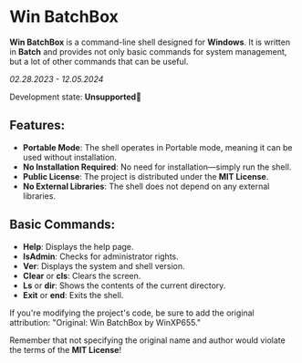 # Win BatchBox

**Win BatchBox** is a command-line shell designed for **Windows**. It is written in **Batch** and provides not only basic commands for system management, but a lot of other commands that can be useful.

*02.28.2023 - 12.05.2024*

Development state: **Unsupported**🔴

## Features:
- **Portable Mode**: The shell operates in Portable mode, meaning it can be used without installation.
- **No Installation Required**: No need for installation—simply run the shell.
- **Public License**: The project is distributed under the **MIT License**.
- **No External Libraries**: The shell does not depend on any external libraries.

## Basic Commands:
- **Help**: Displays the help page.
- **IsAdmin**: Checks for administrator rights.
- **Ver**: Displays the system and shell version.
- **Clear** or **cls**: Clears the screen.
- **Ls** or **dir**: Shows the contents of the current directory.
- **Exit** or **end**: Exits the shell.

If you're modifying the project's code, be sure to add the original attribution: "Original: Win BatchBox by WinXP655."

Remember that not specifying the original name and author would violate the terms of the **MIT License**!
